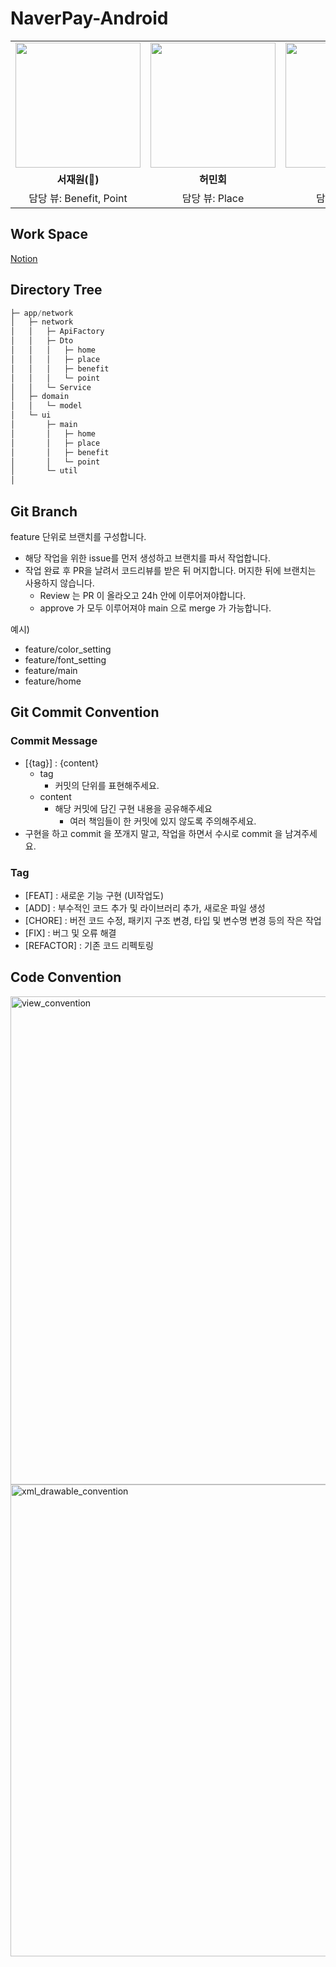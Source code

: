 # NaverPay-Android

<table>
  <tbody>
    <tr>
      <td align="center" width="33%">
        <a href="https://github.com/librarywon">
          <img src="https://github.com/SOPT-33RD-APP-NAVERPAY/NaverPay-Android/assets/52442547/a669ab33-6e72-49b3-a40c-2ac53a1321de" width="200px;" alt=""/>
        </a>
      </td>
      <td align="center" width="33%">
        <a href="https://github.com/Junseo511">
          <img src="https://github.com/SOPT-33RD-APP-NAVERPAY/NaverPay-Android/assets/52442547/90f04347-14b0-4b51-bfbd-9078f7104a85" width="200px;" alt=""/>
        </a>
      </td>
      <td align="center" width="33%">
        <a href="https://github.com/minemi00">
          <img src="https://github.com/SOPT-33RD-APP-NAVERPAY/NaverPay-Android/assets/52442547/69e51c38-58aa-4770-bed4-1d4457d10279" width="200px;" alt=""/>
        </a>
      </td>
    </tr>
    <tr>
      <td align="center"><b>서재원(👑)</b></td>
      <td align="center"><b>허민회</b></td>
      <td align="center"><b>최준서</b></td>
    </tr>
    <tr>
      <td align="center">담당 뷰: Benefit, Point</td>
      <td align="center">담당 뷰: Place</td>
      <td align="center">담당 뷰: Home</td>
    </tr>
  </tbody>
</table>

## Work Space

[Notion](https://librarywon.notion.site/DO-SOPT-NaverPay-e59308c11e8c40c1bec94963c8075589?pvs=4)

## Directory Tree

```kotlin
├─ app/network
│   ├─ network
│   │   ├─ ApiFactory
│   │   ├─ Dto
│   │   │   ├─ home
│   │   │   ├─ place
│   │   │   ├─ benefit
│   │   │   └─ point
│   │   └─ Service
│   ├─ domain
│   │   └─ model
│   └─ ui
│       ├─ main
│       │   ├─ home
│       │   ├─ place
│       │   ├─ benefit
│       │   └─ point
│       └─ util
│   
```

## Git Branch

feature 단위로 브랜치를 구성합니다.

- 해당 작업을 위한 issue를 먼저 생성하고 브랜치를 파서 작업합니다.
- 작업 완료 후 PR을 날려서 코드리뷰를 받은 뒤 머지합니다. 머지한 뒤에 브랜치는 사용하지 않습니다.
    - Review 는 PR 이 올라오고 24h 안에 이루어져야합니다.
    - approve 가 모두 이루어져야 main 으로 merge 가 가능합니다.

예시)

- feature/color_setting
- feature/font_setting
- feature/main
- feature/home

## Git Commit Convention

### Commit Message

- [{tag}] : {content}
    - tag
        - 커밋의 단위를 표현해주세요.
    - content
        - 해당 커밋에 담긴 구현 내용을 공유해주세요
            - 여러 책임들이 한 커밋에 있지 않도록 주의해주세요.
- 구현을 하고 commit 을 쪼개지 말고, 작업을 하면서 수시로 commit 을 남겨주세요.

### Tag

- [FEAT] : 새로운 기능 구현 (UI작업도)
- [ADD] : 부수적인 코드 추가 및 라이브러리 추가, 새로운 파일 생성
- [CHORE] : 버전 코드 수정, 패키지 구조 변경, 타입 및 변수명 변경 등의 작은 작업
- [FIX] : 버그 및 오류 해결
- [REFACTOR] : 기존 코드 리펙토링

## Code Convention

<img width="781" alt="view_convention" src="https://github.com/SOPT-33RD-APP-NAVERPAY/NaverPay-Android/assets/52442547/ffad81fa-cf38-4ddc-b436-9eb52d195a28">
<img width="755" alt="xml_drawable_convention" src="https://github.com/SOPT-33RD-APP-NAVERPAY/NaverPay-Android/assets/52442547/78cf47e2-1158-47ab-921e-9bc485d19525">

